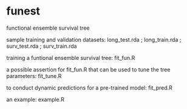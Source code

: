 # funest
functional ensemble survival tree

sample training and validation datasets:
long_test.rda ; long_train.rda ; surv_test.rda ; surv_train.rda

training a funtional ensemble survival tree:
fit_fun.R

a possible assertion for fit_fun.R that can be used to tune the tree parameters:
fit_tune.R

to conduct dynamic predictions for a pre-trained model: 
fit_pred.R

an example: example.R

